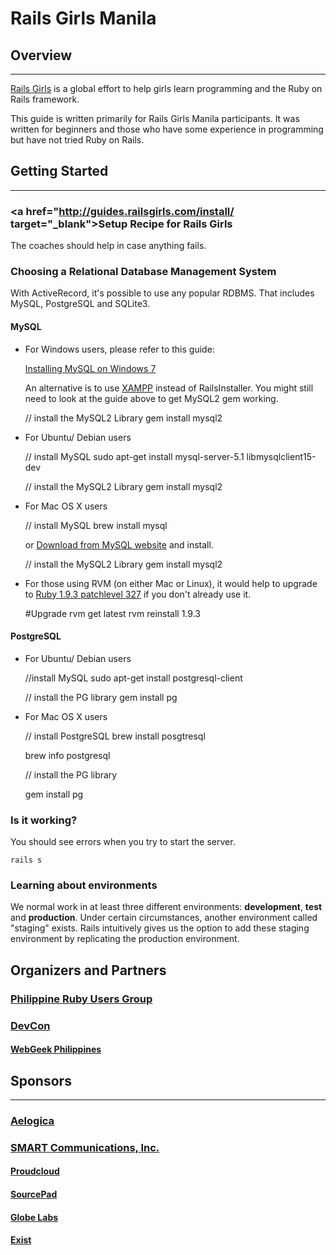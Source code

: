 # Rails Girls Manila

## Overview
-----

<a href="http://railsgirls.com/" target="_blank">Rails Girls</a> is a global effort to help girls learn programming and the Ruby on Rails framework.

This guide is written primarily for Rails Girls Manila participants. It was written for beginners and those who have some experience in programming but have not tried Ruby on Rails.



## Getting Started
-----

### <a href="http://guides.railsgirls.com/install/ target="_blank">Setup Recipe for Rails Girls</a>

The coaches should help in case anything fails.


### Choosing a Relational Database Management System

With ActiveRecord, it's possible to use any popular RDBMS. That includes MySQL, PostgreSQL and SQLite3.

#### MySQL

* For Windows users, please refer to this guide:

  <a href="http://blog.mmediasys.com/2011/07/07/installing-mysql-on-windows-7-x64-and-using-ruby-with-it/" target="_blank"> Installing MySQL on Windows 7</a>

  An alternative is to use <a href="http://www.apachefriends.org/en/xampp.html" target="_blank"> XAMPP</a> instead of RailsInstaller. You might still need to look at the guide above to get MySQL2 gem working.

    // install the MySQL2 Library
    gem install mysql2


* For Ubuntu/ Debian users

    // install MySQL
    sudo apt-get install mysql-server-5.1 libmysqlclient15-dev


    // install the MySQL2 Library
    gem install mysql2

* For Mac OS X users

    // install MySQL
    brew install mysql

  or <a href="http://dev.mysql.com/downloads/mysql/5.1.html" target="_blank">Download from MySQL website</a> and install.


    // install the MySQL2 Library
    gem install mysql2


* For those using RVM (on either Mac or Linux), it would help to upgrade to <a href="http://www.ruby-lang.org/en/news/2012/11/09/ruby-1-9-3-p327-is-released/" target="_blank">Ruby 1.9.3 patchlevel 327</a> if you don't already use it.


    #Upgrade
    rvm get latest
    rvm reinstall 1.9.3


#### PostgreSQL


* For Ubuntu/ Debian users

    //install MySQL
    sudo apt-get install postgresql-client


    // install the PG library
    gem install pg

* For Mac OS X users

    // install PostgreSQL
    brew install posgtresql

    brew info postgresql

   // install the PG library

    gem install pg



### Is it working?

You should see errors when you try to start the server.

    rails s



### Learning about environments

We normal work in at least three different environments: **development**, **test** and **production**. Under certain circumstances, another environment called "staging" exists. Rails intuitively gives us the option to add these staging environment by replicating the production environment.



## Organizers and Partners

### <a href="http://groups.google.com/group/ruby-phil" target="_blank">Philippine Ruby Users Group</a>

### <a href="http://devcon.ph/" target="_blank">DevCon</a>
#### <a href="http://webgeek.ph/"  target="_blank">WebGeek Philippines</a>


## Sponsors
---------------------------------------

### <a href="http://aelogica.com/" target="_blank">Aelogica</a>
### <a href="http://smart.com.ph/" target="_blank">SMART Communications, Inc. </a>
#### <a href="http://www.proudcloud.net/" target="_blank">Proudcloud</a>
#### <a href="http://www.sourcepad.com/" target="_blank">SourcePad</a>
#### <a href="http://www.globe.com.ph" target="_blank">Globe Labs</a>
#### <a href="http://www.exist.com/" target="_blank">Exist</a>


